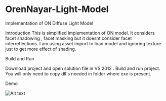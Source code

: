 # OrenNayar-Light-Model
Implementation of ON Diffuse Light Model


Introduction
This is simplified implementation of ON model.
It considers facet shadowing , facet masking but it doesnt consider facet interreflections.
I am using asset import to load model and ignoring texture just to get more effect of shading.

Build and Run

Download project and open solution file in VS 2012 . 
Build and run project. You will only need to copy dll`s needed in folder where exe is present.

Demo 

![Alt text](https://youtu.be/a1llXPmVExw)
